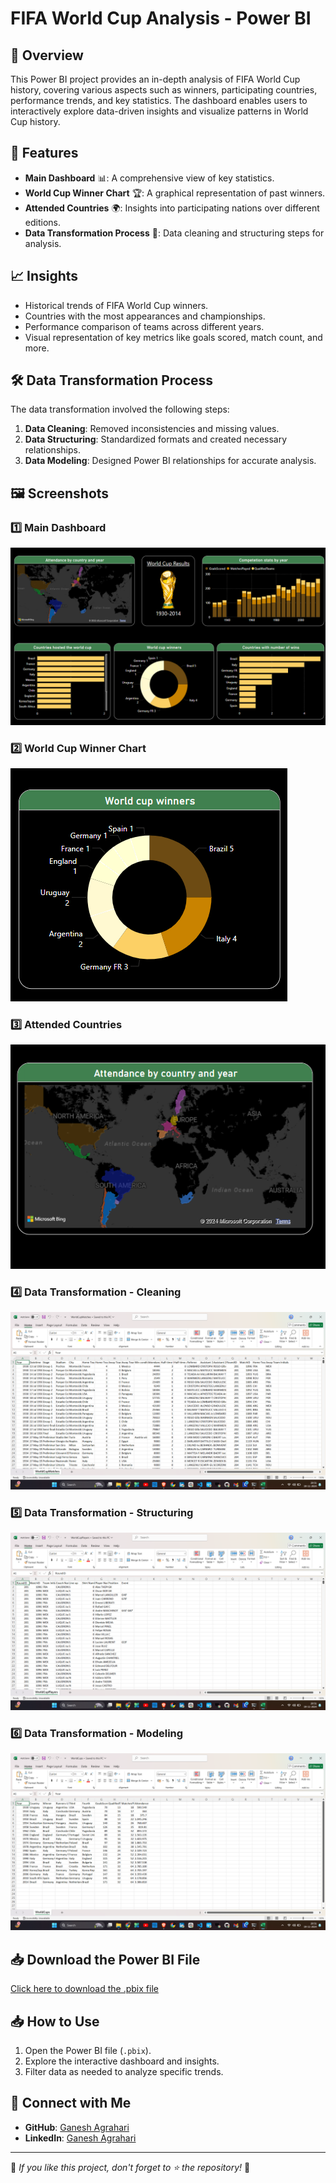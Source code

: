 # FIFA World Cup Analysis - Power BI

## 📌 Overview
This Power BI project provides an in-depth analysis of FIFA World Cup history, covering various aspects such as winners, participating countries, performance trends, and key statistics. The dashboard enables users to interactively explore data-driven insights and visualize patterns in World Cup history.

## 🚀 Features
- **Main Dashboard** 📊: A comprehensive view of key statistics.
- **World Cup Winner Chart** 🏆: A graphical representation of past winners.
- **Attended Countries** 🌍: Insights into participating nations over different editions.
- **Data Transformation Process** 🔄: Data cleaning and structuring steps for analysis.

## 📈 Insights
- Historical trends of FIFA World Cup winners.
- Countries with the most appearances and championships.
- Performance comparison of teams across different years.
- Visual representation of key metrics like goals scored, match count, and more.

## 🛠️ Data Transformation Process
The data transformation involved the following steps:
1. **Data Cleaning**: Removed inconsistencies and missing values.
2. **Data Structuring**: Standardized formats and created necessary relationships.
3. **Data Modeling**: Designed Power BI relationships for accurate analysis.

## 🖼️ Screenshots
### 1️⃣ Main Dashboard
![Main Dashboard](SS/main_dashboard.png)

### 2️⃣ World Cup Winner Chart
![World Cup Winner Chart](ss/worldcup_winner_chart.png)

### 3️⃣ Attended Countries
![Attended Countries](ss/attended_countries.png)

### 4️⃣ Data Transformation - Cleaning
![Data Cleaning](ss/data_cleaning.png)

### 5️⃣ Data Transformation - Structuring
![Data Structuring](ss/data_structuring.png)

### 6️⃣ Data Transformation - Modeling
![Data Modeling](ss/data_modeling.png)

## 📥 Download the Power BI File
[Click here to download the .pbix file](Presentation/Fifa_world_cup_Analysis.pbix)

## 📥 How to Use
1. Open the Power BI file (`.pbix`).
2. Explore the interactive dashboard and insights.
3. Filter data as needed to analyze specific trends.

## 🔗 Connect with Me
- **GitHub**: [Ganesh Agrahari](https://github.com/ganeshagrahari)
- **LinkedIn**: [Ganesh Agrahari](https://www.linkedin.com/in/ganesh-agrahari-727746263/)

---
📢 *If you like this project, don't forget to ⭐ the repository!* 🚀
